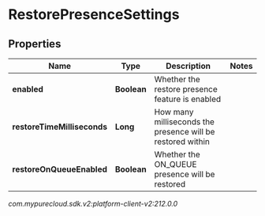 # RestorePresenceSettings


## Properties

| Name | Type | Description | Notes |
| ------------ | ------------- | ------------- | ------------- |
| **enabled** | **Boolean** | Whether the restore presence feature is enabled |  |
| **restoreTimeMilliseconds** | **Long** | How many milliseconds the presence will be restored within |  |
| **restoreOnQueueEnabled** | **Boolean** | Whether the ON_QUEUE presence will be restored |  |




_com.mypurecloud.sdk.v2:platform-client-v2:212.0.0_
